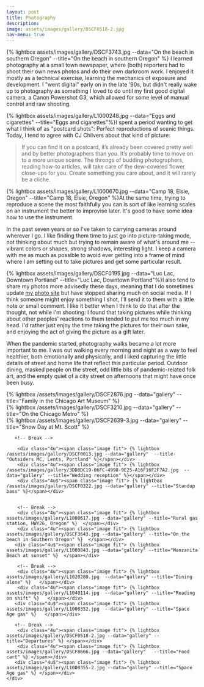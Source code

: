 ```yaml
---
layout: post
title: Photography
description:  
image: assets/images/gallery/DSCF0518-2.jpg
nav-menu: true
---
```


<p><span class="image left">{% lightbox assets/images/gallery/DSCF3743.jpg --data="On the beach in southern Oregon" --title="On the beach in southern Oregon" %} </span>I learned photography at a small town newspaper, where (both) reporters had to shoot their own news photos and do their own darkroom work. I enjoyed it mostly as a technical exercise, learning the mechanics of exposure and development. I "went digital" early on in the late '90s, but didn't really wake up to photography as something I loved to do until my first good digital camera, a Canon Powershot G3, which allowed for some level of manual control and raw shooting.</p>

<p><span class="image right">{% lightbox assets/images/gallery/L1000248.jpg --data="Eggs and cigarettes" --title="Eggs and cigarettes"%}</span>I spent a period wanting to get what I think of as "postcard shots": Perfect reproductions of scenic things. Today, I tend to agree with CJ Chilvers about that kind of picture:</p>

<blockquote>
If you can find it on a postcard, it’s already been covered pretty well and by better photographers than you. It’s probably time to move on to a more unique scene. The throngs of budding photographers, reading how-to articles, will take care of the dew-covered flower close-ups for you. Create something you care about, and it will rarely be a cliche.
</blockquote>

<p><span class="image left">{% lightbox assets/images/gallery/L1000670.jpg --data="Camp 18, Elsie, Oregon" --title="Camp 18, Elsie, Oregon" %}</span>At the same time, trying to reproduce a scene the most faithfully you can is sort of like learning scales on an instrument the better to improvise later. It's good to have some idea how to use the instrument.</p>

<p>In the past seven years or so I've taken to carrying cameras around wherever I go. I like finding them time to just go into picture-taking mode, not thinking about much but trying to remain aware of what's around me -- vibrant colors or shapes, strong shadows, interesting light. I keep a camera with me as much as possible to avoid ever getting into a frame of mind where I am setting out to take pictures and get some particular result.</p> 

<p><span class="image right">{% lightbox assets/images/gallery/DSCF0195.jpg --data="Luc Lac, Downtown Portland" --title="Luc Lac, Downtown Portland"%}</span>I also tend to share my photos more advisedly these days, meaning that I do sometimes update <a href="https://pix.puddingbowl.org">my photo site</a> but have stopped sharing much on social media. If I think someone might enjoy something I shot, I'll send it to them with a little note or small comment. I like it better when I think to do that after the thought, not while I'm shooting: I found that taking pictures while thinking about other peoples' reactions to them tended to put me too much in my head. I'd rather just enjoy the time taking the pictures for their own sake, and enjoying the act of giving the picture as a gift later.</p>

<p>When the pandemic started, photography walks became a lot more important to me. I was out walking every morning and night as a way to feel healthier, both emotionally and physically, and I liked capturing the little details of street and home life that reflect this particular period. Outdoor dining, masked people on the street, odd little bits of pandemic-related folk art, and the empty quiet of a city street on afternoons that might have once been busy.</p>

<div class="box alt">
	<div class="row 50% uniform ">
		<div class="4u"><span class="image fit"> {% lightbox /assets/images/gallery/DSCF2876.jpg   --data="gallery"  --title="Family in the Chicago Art Museum"  %}</span></div>
		<div class="4u"><span class="image fit"> {% lightbox /assets/images/gallery/DSCF3210.jpg   --data="gallery"  --title="On the Chicago Metro"  %}</span></div>
		<div class="4u$"><span class="image fit"> {% lightbox /assets/images/gallery/DSCF2639-3.jpg --data="gallery" --title="Snow Day at Mt. Scott"  %}</span></div>
	
	   <!-- Break --> 

		<div class="4u"><span class="image fit"> {% lightbox /assets/images/gallery/DSCF0013.jpg --data="gallery"  --title-"Outsiders MC, Lents, Portland" %}</span></div>
		<div class="4u"><span class="image fit"> {% lightbox /assets/images/gallery/3DD8DC19-06FC-4998-9E25-A16F16F2F7A2.jpg  --data="gallery" --title="Wedding reception" %}</span></div>
		<div class="4u$"><span class="image fit"> {% lightbox /assets/images/gallery/DSCF0322.jpg --data="gallery" --title="Standup bass" %}</span></div>
		
		
		<!-- Break -->
		<div class="4u"><span class="image fit"> {% lightbox assets/images/gallery/L1000617.jpg --data="gallery" --title="Rural gas station, HWY26, Oregon" %}  </span></div>
		<div class="4u"><span class="image fit"> {% lightbox assets/images/gallery/DSCF3643.jpg --data="gallery" --title="On the beach in Southern Oregon" %}  </span></div>
	   <div class="4u$"><span class="image fit"> {% lightbox assets/images/gallery/L1000843.jpg --data="gallery" --title="Manzanita Beach at sunset" %}  </span></div>

		<!-- Break --> 
		<div class="4u"><span class="image fit"> {% lightbox assets/images/gallery/L1020280.jpg  --data="gallery" --title="Dining alone" %}   </span></div>
		<div class="4u"><span class="image fit"> {% lightbox assets/images/gallery/L1040114.jpg  --data="gallery" --title="Reading on shift" %}   </span></div>
	   <div class="4u$"><span class="image fit"> {% lightbox assets/images/gallery/L1000352.jpg  --data="gallery" --title="Space Age gas" %}   </span></div>

	   <!-- Break --> 
		<div class="4u"><span class="image fit"> {% lightbox assets/images/gallery/DSCF0518-2.jpg --data="gallery" --title="Departures" %} </span></div>
		<div class="4u"><span class="image fit"> {% lightbox assets/images/gallery/DSCF8666.jpg --data="gallery"   --title="Food cart" %} </span></div>
	   <div class="4u$"><span class="image fit"> {% lightbox assets/images/gallery/L1000355-2.jpg --data="gallery" --title="Space Age gas" %} </span></div>
	</div>
</div>

